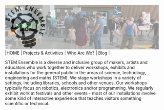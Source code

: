![STEM Ensemble Banner](stemensemblebanner.svg) <br>
|[HOME](README.md) | [Projects & Activities](ACTIVITIES.md) | [Who Are We?](WHOAREWE.md) |  [Blog](BLOG.md) | <br>

STEM Ensemble is a diverse and inclusive group of makers, artists and educators who work together to deliver workshops, exhibits and installations for the general public in the areas of science, technology, engineering and maths (STEM). We stage workshops in a variety of settings, including libraries, schools and other venues. Our workshops typically focus on robotics, electronics and/or programming. We regularly exhibit work at festivals and other events - most of our installations involve some kind of interactive experience that teaches visitors something scientific or technical. 


